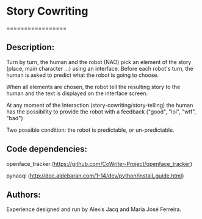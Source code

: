 # Story Cowriting
=================

## Description:

Turn by turn, the human and the robot (NAO) pick an element of the story (place, main character ...) using an interface. Before each robot's turn, the human is asked to predict what the robot is going to choose.

When all elements are chosen, the robot tell the resulting story to the human and the text is displayed on the interface screen.

At any moment of the Interaction (story-cowriting/story-telling) the human has the possibility to provide the robot with a feedback ("good", "lol", "wtf", "bad")

Two possible condition: the robot is predictable, or un-predictable.

## Code dependencies: 

openface_tracker (https://github.com/CoWriter-Project/openface_tracker) 

pynaoqi (http://doc.aldebaran.com/1-14/dev/python/install_guide.html)

## Authors:

Experience designed and run by Alexis Jacq and Maria José Ferreira.


